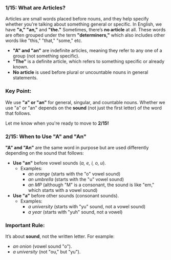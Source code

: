 ### **1/15: What are Articles?**

Articles are small words placed before nouns, and they help specify whether you're talking about something general or specific. In English, we have **"a," "an,"** and **"the."** Sometimes, there’s **no article** at all. These words are often grouped under the term **"determiners,"** which also includes other words like "this," "that," "some," etc.

- **"A" and "an"** are indefinite articles, meaning they refer to any one of a group (not something specific).
- **"The"** is a definite article, which refers to something specific or already known.
- **No article** is used before plural or uncountable nouns in general statements.

### Key Point:

We use **"a" or "an"** for general, singular, and countable nouns. Whether we use "a" or "an" depends on the **sound** (not just the first letter) of the word that follows.

Let me know when you're ready to move to **2/15!**

### **2/15: When to Use "A" and "An"**

**"A" and "An"** are the same word in purpose but are used differently depending on the sound that follows:

- **Use "an"** before vowel sounds (_a, e, i, o, u_).
    - Examples:
        - _an orange_ (starts with the "o" vowel sound)
        - _an umbrella_ (starts with the "u" vowel sound)
        - _an MP_ (although "M" is a consonant, the sound is like "em," which starts with a vowel sound)
- **Use "a"** before other sounds (consonant sounds).
    - Examples:
        - _a university_ (starts with "yu" sound, not a vowel sound)
        - _a year_ (starts with "yuh" sound, not a vowel)

### Important Rule:

It’s about **sound**, not the written letter. For example:

- _an onion_ (vowel sound "o").
- _a university_ (not "ou," but "yu").

